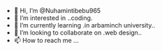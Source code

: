 - 👋 Hi, I’m @Nuhamintibebu965
- 👀 I’m interested in ..coding.
- 🌱 I’m currently learning .in arbaminch university..
- 💞️ I’m looking to collaborate on .web design..
- 📫 How to reach me ...

<!---
Nuhamintibebu965/Nuhamintibebu965 is a ✨ special ✨ repository because its `README.md` (this file) appears on your GitHub profile.
You can click the Preview link to take a look at your changes.
--->
